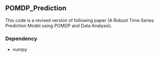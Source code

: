 ## POMDP_Prediction

This code is a revised version of following paper (A Robust Time Series Prediction Model using POMDP and Data Analysis).

### Dependency
- numpy
